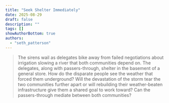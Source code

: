 ```yaml
---
title: "Seek Shelter Immediately"
date: 2025-08-29
draft: false
description: ""
tags: []
showAuthorBottom: true
authors:
  - "seth_patterson"
---
```


> The sirens wail as delegates bike away from failed negotiations about irrigation slowing a river that both communities depend on. The delegates, along with passers-through, shelter in the basement of a general store. How do the disparate people see the weather that forced them underground? Will the devastation of the storm tear the two communities further apart or will rebuilding their weather-beaten infrastructure give them a shared goal to work toward? Can the passers-through mediate between both communities?